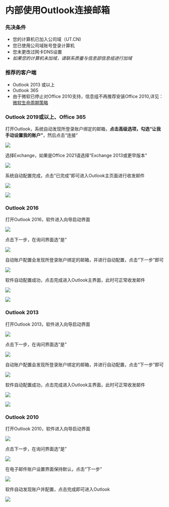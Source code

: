 # 内部使用Outlook连接邮箱

### 先决条件

* 您的计算机已加入公司域（UT.CN)
* 您已使用公司域账号登录计算机
* 您未更改过网卡DNS设置
* *如果您的计算机未加域，请联系质量与信息部信息组进行加域*

### 推荐的客户端

* Outlook 2013 或以上
* Outlook 365
* 由于微软已停止对Office 2010支持，信息组不再推荐安装Office 2010,详见：[微软生命周期策略](https://docs.microsoft.com/zh-cn/lifecycle/products/microsoft-office-2010)

### Outlook 2019或以上、Office 365

打开Outlook，系统自动发现所登录账户绑定的邮箱，**点击高级选项，勾选“让我手动设置我的账户”**，然后点击“连接”

![](assets/20220831_110320_image.png)

选择Exchange，如果是Office 2021请选择“Exchange 2013或更早版本”

![](assets/20220831_110437_image.png)

系统自动配置完成，点击“已完成”即可进入Outlook主页面进行收发邮件

![](assets/20220831_110630_image.png)

![](assets/20220831_110702_image.png)

### Outlook 2016

打开Outlook 2016，软件进入向导启动界面

![](assets/20220831_090742_image.png)

点击下一步，在询问界面选“是”

![](assets/20220831_090723_image.png)

自动账户配置会发现所登录账户绑定的邮箱，并进行自动配置，点击“下一步”即可

![](assets/20220831_091015_20220831_090908_image.png)

软件自动配置成功，点击完成进入Outlook主界面，此时可正常收发邮件

![](assets/20220831_090943_image.png)

![](assets/20220831_091142_image.png)

### Outlook 2013

打开Outlook 2013，软件进入向导启动界面

![](assets/20220831_112206_image.png)

点击下一步，在询问界面选“是”

![](assets/20220831_112231_image.png)

自动账户配置会发现所登录账户绑定的邮箱，并进行自动配置，点击“下一步”即可

![](assets/20220831_112314_image.png)

软件自动配置成功，点击完成进入Outlook主界面，此时可正常收发邮件

![](assets/20220831_112340_image.png)

![](assets/20220831_112423_image.png)

### Outlook 2010

打开Outlook 2010，软件进入向导启动界面

![](assets/20220830_165816_image.png)

点击下一步，在询问界面选“是”

![](assets/20220830_165931_image.png)

在电子邮件账户设置界面保持默认，点击“下一步”

![](assets/20220830_170546_image.png)

软件自动发现账户并配置，点击完成即可进入Outlook

![](assets/20220830_170940_image.png)
